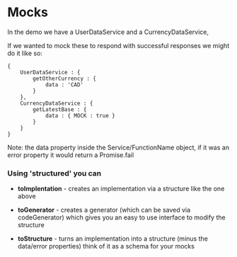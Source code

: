 # Mocks
    
In the demo we have a UserDataService and a CurrencyDataService, 

If we wanted to mock these to respond with successful responses we might do it like so:

    {
        UserDataService : {
            getOtherCurrency : {
                data : 'CAD'
            }
        },
        CurrencyDataService : {
            getLatestBase : {
                data : { MOCK : true }
            }
        }
    }
    
Note: the data property inside the Service/FunctionName object, if it was an error property it would return a Promise.fail

### Using 'structured' you can 

 - **toImplentation** - creates an implementation via a structure like the one above
 
 - **toGenerator** - creates a generator (which can be saved via codeGenerator) which gives you an easy to use interface to modify the structure
 
 - **toStructure** - turns an implementation into a structure (minus the data/error properties) think of it as a schema for your mocks